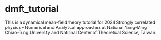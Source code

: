 # dmft_tutorial

This is a dynamical mean-field theory tutorial for 2024 Strongly correlated physics – Numerical and Analytical approaches at National Yang-Ming Chiao-Tung University and National Center of Theoretical Science, Taiwan.
